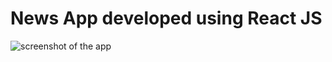 # News App developed using React JS

![screenshot of the app](https://raw.githubusercontent.com/praveenorugantitech/praveenorugantitech-reactjs-projects/master/praveenorugantitech-news/src/images/screenshot.PNG "News App")






